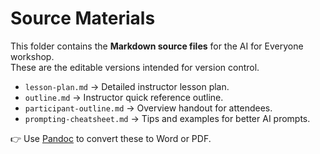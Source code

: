 # Source Materials

This folder contains the **Markdown source files** for the AI for Everyone workshop.  
These are the editable versions intended for version control.

- `lesson-plan.md` → Detailed instructor lesson plan.  
- `outline.md` → Instructor quick reference outline.  
- `participant-outline.md` → Overview handout for attendees.  
- `prompting-cheatsheet.md` → Tips and examples for better AI prompts.  

👉 Use [Pandoc](https://pandoc.org) to convert these to Word or PDF.

